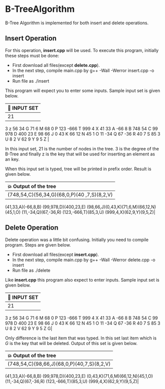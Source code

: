 # B-TreeAlgorithm
 B-Tree Algorithm is implemented for both insert and delete operations.

## Insert Operation

For this operation, **insert.cpp** will be used. To execute this program, initially these steps must be done:

* First download all files(except **delete.cpp**).
* In the next step, compile main.cpp by g++ -Wall -Werror insert.cpp -o insert
* Run file as ./insert

This program will expect you to enter some inputs. Sample input set is given below.

| :memo: INPUT SET           |
|:---------------------------|
| 21
3
z
56 34 G
71 6 M
68 0 P
123 -666 T
999 4 X
41 33 A 
-66 8 B
748 54 C
99 978 D
400 23 E
98 66 J
0 43 K
66 12 N
45 1 O 
11 -34 Q
67 -36 R 
40 7 S 
85 3 U 
8 2 V
62 9 Y
9 5 Z |

In this input set, 21 is the number of nodes in the tree. 3 is the degree of the B-Tree and finally z is the key that will be used for inserting an element as an key.

When this input set is typed, tree will be printed in prefix order. Result is given below.

| :boom: Output of the tree  |
|:---------------------------|
|(748,54,C)(56,34,G)(68,0,P)(40 ,7,S)(8,2,V)
(41,33,A)(-66,8,B)
(99,978,D)(400,23,E)
(98,66,J)(0,43,K)(71,6,M)(66,12,N)(45,1,O)
(11,-34,Q)(67,-36,R)
(123,-666,T)(85,3,U)
(999,4,X)(62,9,Y)(9,5,Z)|

## Delete Operation

Delete operation was a little bit confusing. Initially you need to compile program. Steps are given below.

* First download all files(except **insert.cpp**).
* In the next step, compile main.cpp by g++ -Wall -Werror delete.cpp -o insert
* Run file as ./delete

Like **insert.cpp** this program also expect to enter inputs. Sample input set is given below.

<p align="center">

| :memo: INPUT SET           |
|:---------------------------|
| 21
3
z
56 34 G
71 6 M
68 0 P
123 -666 T
999 4 X
41 33 A 
-66 8 B
748 54 C
99 978 D
400 23 E
98 66 J
0 43 K
66 12 N
45 1 O 
11 -34 Q
67 -36 R 
40 7 S 
85 3 U 
8 2 V
62 9 Y
9 5 Z 
G|

</p>

Only difference is the last item that was typed. In this set last item which is *G* is the key that will be deleted. Output of this set is given below.

| :boom: Output of the tree  |
|:---------------------------|
|(748,54,C)(98,66,J)(68,0,P)(40,7,S)(8,2,V)
(41,33,A)(-66,8,B)
(99,978,D)(400,23,E)
(0,43,K)(71,6,M)(66,12,N)(45,1,O)
(11,-34,Q)(67,-36,R)
(123,-666,T)(85,3,U)
(999,4,X)(62,9,Y)(9,5,Z)|